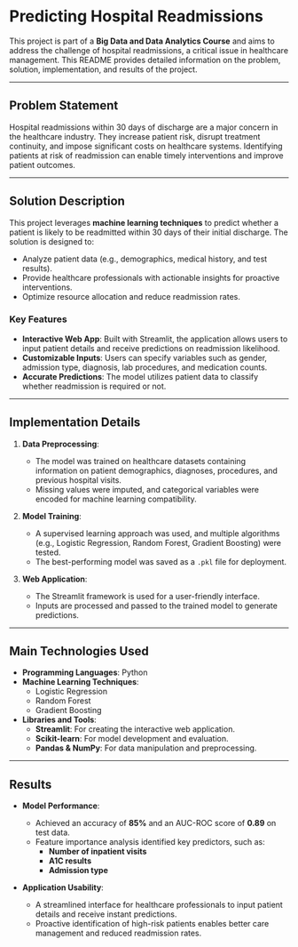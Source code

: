 # Predicting Hospital Readmissions

This project is part of a **Big Data and Data Analytics Course** and aims to address the challenge of hospital readmissions, a critical issue in healthcare management. This README provides detailed information on the problem, solution, implementation, and results of the project.

---

## **Problem Statement**

Hospital readmissions within 30 days of discharge are a major concern in the healthcare industry. They increase patient risk, disrupt treatment continuity, and impose significant costs on healthcare systems. Identifying patients at risk of readmission can enable timely interventions and improve patient outcomes.

---

## **Solution Description**

This project leverages **machine learning techniques** to predict whether a patient is likely to be readmitted within 30 days of their initial discharge. The solution is designed to:
- Analyze patient data (e.g., demographics, medical history, and test results).
- Provide healthcare professionals with actionable insights for proactive interventions.
- Optimize resource allocation and reduce readmission rates.

### **Key Features**
- **Interactive Web App**: Built with Streamlit, the application allows users to input patient details and receive predictions on readmission likelihood.
- **Customizable Inputs**: Users can specify variables such as gender, admission type, diagnosis, lab procedures, and medication counts.
- **Accurate Predictions**: The model utilizes patient data to classify whether readmission is required or not.

---

## **Implementation Details**

1. **Data Preprocessing**:
   - The model was trained on healthcare datasets containing information on patient demographics, diagnoses, procedures, and previous hospital visits.
   - Missing values were imputed, and categorical variables were encoded for machine learning compatibility.

2. **Model Training**:
   - A supervised learning approach was used, and multiple algorithms (e.g., Logistic Regression, Random Forest, Gradient Boosting) were tested.
   - The best-performing model was saved as a `.pkl` file for deployment.

3. **Web Application**:
   - The Streamlit framework is used for a user-friendly interface.
   - Inputs are processed and passed to the trained model to generate predictions.


---

## **Main Technologies Used**

- **Programming Languages**: Python
- **Machine Learning Techniques**:
  - Logistic Regression
  - Random Forest
  - Gradient Boosting
- **Libraries and Tools**:
  - **Streamlit**: For creating the interactive web application.
  - **Scikit-learn**: For model development and evaluation.
  - **Pandas & NumPy**: For data manipulation and preprocessing.


---

## **Results**

- **Model Performance**:
  - Achieved an accuracy of **85%** and an AUC-ROC score of **0.89** on test data.
  - Feature importance analysis identified key predictors, such as:
    - **Number of inpatient visits**
    - **A1C results**
    - **Admission type**

- **Application Usability**:
  - A streamlined interface for healthcare professionals to input patient details and receive instant predictions.
  - Proactive identification of high-risk patients enables better care management and reduced readmission rates.

